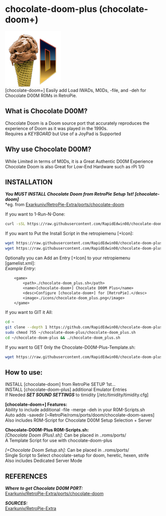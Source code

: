# chocolate-doom-plus (chocolate-doom+)  
![chocolate-doom_plus.png](https://raw.githubusercontent.com/RapidEdwin08/chocolate-doom-plus/main/chocolate-doom_plus.png)  
[chocolate-doom+] Easily add Load IWADs, M0Ds, -file, and -deh for Chocolate D00M R0Ms in RetroPie.  

## What is Chocolate D00M?  
Chocolate Doom is a Doom source port that accurately reproduces the experience of Doom as it was played in the 1990s.  
Requires a *KEYBOARD* but Use of a JoyPad is Supported  

## Why use Chocolate D00M?  
While Limited in terms of M0Ds, it is a Great Authentic D00M Experience  
Chocolate Doom is also Great for Low-End Hardware such as rPi 1/0  

## INSTALLATION  
***You MUST INSTALL Chocolate Doom from RetroPie Setup 1st! [chocolate-doom]***  
*eg. from [Exarkuniv/RetroPie-Extra/ports/chocolate-doom](https://github.com/Exarkuniv/RetroPie-Extra/blob/master/scriptmodules/ports/chocolate-doom.sh)  

If you want to 1-Run-N-Done:
```bash
curl -sSL https://raw.githubusercontent.com/RapidEdwin08/chocolate-doom-plus/main/chocolate-doom_plus.sh  | bash
```

If you want to Put the Install Script in the retropiemenu [+Icon]:  
```bash
wget https://raw.githubusercontent.com/RapidEdwin08/chocolate-doom-plus/main/chocolate-doom_plus.sh -P ~/RetroPie/retropiemenu
wget https://raw.githubusercontent.com/RapidEdwin08/chocolate-doom-plus/main/chocolate-doom_plus.png -P ~/RetroPie/retropiemenu/icons
```

0ptionally you can Add an Entry [+Icon] to your retropiemenu [gamelist.xml]:  
*Example Entry:*  
```
	<game>
		<path>./chocolate-doom_plus.sh</path>
		<name>[chocolate-doom+] Chocolate D00M Plus</name>
		<desc>Configure [chocolate-doom+] for [RetroPie].</desc>
		<image>./icons/chocolate-doom_plus.png</image>
	</game>
```

If you want to GIT it All:  
```bash
cd ~
git clone --depth 1 https://github.com/RapidEdwin08/chocolate-doom-plus.git
sudo chmod 755 ~/chocolate-doom-plus/chocolate-doom_plus.sh
cd ~/chocolate-doom-plus && ./chocolate-doom_plus.sh

```

If you want to GET 0nly the Chocolate-D00M-Plus-Template.sh: 
```bash
wget https://raw.githubusercontent.com/RapidEdwin08/chocolate-doom-plus/main/Chocolate\ D00M\ \(Plus\).sh -P ~/RetroPie/roms/ports
```

## How to use:
INSTALL [chocolate-doom] from RetroPie SETUP 1st...  
INSTALL [chocolate-doom-plus] additional Emulator Entries  
If Needed ***SET SOUND SETTINGS*** to timidity [/etc/timidity/timidity.cfg]  

**[chocolate-doom+] Features:**  
Ability to include additional -file -merge -deh in your R0M-Scripts.sh  
Auto adds -savedir [~RetroPie/roms/ports/doom/chocolate-doom-saves]  
Also includes R0M-Script for Chocolate D00M Setup Selection + Server  

**Chocolate-D00M-Plus R0M-Scripts.sh:**  
*[Chocolate Doom (Plus).sh]:* Can be placed in ..roms/ports/  
A Template Script for use with chocolate-doom-plus  

*[+Chocolate Doom Setup.sh]:* Can be placed in ..roms/ports/  
Single Script to Select chocolate-setup for doom, heretic, hexen, strife  
Also includes Dedicated Server Mode  

## REFERENCES   
***Where to get Chocolate D00M P0RT:***  
[Exarkuniv/RetroPie-Extra/ports/chocolate-doom](https://github.com/Exarkuniv/RetroPie-Extra/blob/master/scriptmodules/ports/chocolate-doom.sh)  

***SOURCES:***  
[Exarkuniv/RetroPie-Extra](https://github.com/Exarkuniv/RetroPie-Extra)  

